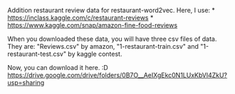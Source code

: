 Addition restaurant review data for restaurant-word2vec. Here, I use:
	* https://inclass.kaggle.com/c/restaurant-reviews
	* https://www.kaggle.com/snap/amazon-fine-food-reviews

When you downloaded these data, you will have three csv files of data. They are: "Reviews.csv" by amazon, "1-restaurant-train.csv" and "1-restaurant-test.csv" by kaggle contest.

Now, you can download it here. :D https://drive.google.com/drive/folders/0B7O__AeIXgEkc0N1LUxKbVl4ZkU?usp=sharing